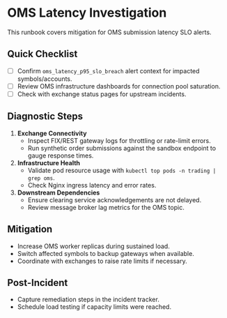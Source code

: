 # OMS Latency Investigation

This runbook covers mitigation for OMS submission latency SLO alerts.

## Quick Checklist
- [ ] Confirm `oms_latency_p95_slo_breach` alert context for impacted symbols/accounts.
- [ ] Review OMS infrastructure dashboards for connection pool saturation.
- [ ] Check with exchange status pages for upstream incidents.

## Diagnostic Steps
1. **Exchange Connectivity**
   - Inspect FIX/REST gateway logs for throttling or rate-limit errors.
   - Run synthetic order submissions against the sandbox endpoint to gauge response times.
2. **Infrastructure Health**
   - Validate pod resource usage with `kubectl top pods -n trading | grep oms`.
   - Check Nginx ingress latency and error rates.
3. **Downstream Dependencies**
   - Ensure clearing service acknowledgements are not delayed.
   - Review message broker lag metrics for the OMS topic.

## Mitigation
- Increase OMS worker replicas during sustained load.
- Switch affected symbols to backup gateways when available.
- Coordinate with exchanges to raise rate limits if necessary.

## Post-Incident
- Capture remediation steps in the incident tracker.
- Schedule load testing if capacity limits were reached.
